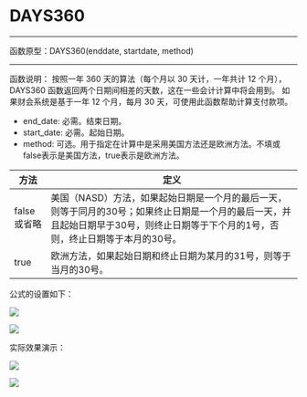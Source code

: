 # DAYS360
*****
函数原型：DAYS360(enddate, startdate, method)
*****
函数说明：
按照一年 360 天的算法（每个月以 30 天计，一年共计 12 个月），DAYS360 函数返回两个日期间相差的天数，这在一些会计计算中将会用到。 如果财会系统是基于一年 12 个月，每月 30 天，可使用此函数帮助计算支付款项。

* end_date: 必需。结束日期。
* start_date: 必需。起始日期。
* method: 可选。用于指定在计算中是采用美国方法还是欧洲方法。不填或false表示是美国方法，true表示是欧洲方法。


|方法|定义|
|---|---|
|false或省略|美国（NASD）方法，如果起始日期是一个月的最后一天，则等于同月的30号；如果终止日期是一个月的最后一天，并且起始日期早于30号，则终止日期等于下个月的1号，否则，终止日期等于本月的30号。|
|true|欧洲方法，如果起始日期和终止日期为某月的31号，则等于当月的30号。|

公式的设置如下：

![](http://docfiles.baibaoyun.com/Fnv-R3k5rWUHsii33PQQ6yZxA2uB)

![](http://docfiles.baibaoyun.com/Fgu-b9LHon3_qvR8C6qycK0ygT5E)

实际效果演示：

![](http://docfiles.baibaoyun.com/Flf9hN2kE9cbCKZ6yTegwQGz0waN)

![](http://docfiles.baibaoyun.com/FqAuauYFGrsUq-t-J4GEuW5Zx6ov)
